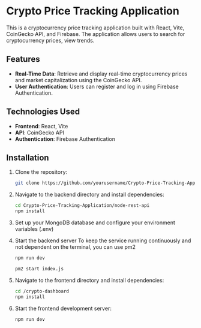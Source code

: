 # Crypto Price Tracking Application

This is a cryptocurrency price tracking application built with React, Vite, CoinGecko API, and Firebase. The application allows users to search for cryptocurrency prices, view trends.

## Features

- **Real-Time Data**: Retrieve and display real-time cryptocurrency prices and market capitalization using the CoinGecko API.
- **User Authentication**: Users can register and log in using Firebase Authentication.

## Technologies Used

- **Frontend**: React, Vite
- **API**: CoinGecko API
- **Authentication**: Firebase Authentication

## Installation

1. Clone the repository:

   ```bash
   git clone https://github.com/yourusername/Crypto-Price-Tracking-Application.git

2. Navigate to the backend directory and install dependencies:

   ```bash
   cd Crypto-Price-Tracking-Application/node-rest-api
   npm install

3. Set up your MongoDB database and configure your environment variables (.env)

4. Start the backend server
   To keep the service running continuously and not dependent on the terminal, you can use pm2
   
   ```bash
   npm run dev
   
   pm2 start index.js

5. Navigate to the frontend directory and install dependencies:
   
   ```bash
   cd /crypto-dashboard
   npm install

6. Start the frontend development server:
   
   ```bash
   npm run dev
